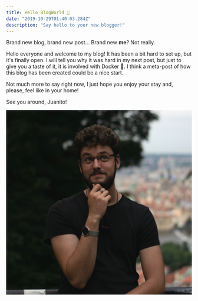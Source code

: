 ```yaml
---
title: Hello BlogWorld 🚀
date: "2019-10-29T01:40:03.284Z"
description: "Say hello to your new blogger!"
---
```


Brand new blog, brand new post... Brand new **me**? Not really. 

Hello everyone and welcome to my blog! It has been a bit hard to set up, 
but it's finally open. I will tell you why it was hard in my next post, 
but just to give you a taste of it, it is involved with Docker 🤠. I think 
a meta-post of how this blog has been created could be a nice start.

Not much more to say right now, I just hope you enjoy your stay and, please,
feel like in your home! 

See you around, Juanito! 

![Mario (author)](../../assets/profile-pic.jpg)
